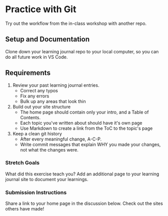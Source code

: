 # Practice with Git

Try out the workflow from the in-class workshop with another repo. 

## Setup and Documentation

Clone down your learning journal repo to your local computer, so you can do all future work in VS Code. 

## Requirements

1. Review your past learning journal entries. 
    - Correct any typos
    - Fix any errors
    - Bulk up any areas that look thin
1. Build out your site structure
    - The home page should contain only your intro, and a Table of Contents.
    - Each topic you've written about should have it's own page
    - Use Markdown to create a link from the ToC to the topic's page
1. Keep a clean git history
    - After every meaningful change, A-C-P. 
    - Write commit messages that explain WHY you made your changes, not what the changes were. 

### Stretch Goals

What did this exercise teach you? Add an additional page to your learning journal site to document your learnings. 

### Submission Instructions

Share a link to your home page in the discussion below. Check out the sites others have made!

